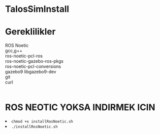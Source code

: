 # TalosSimInstall

# Gereklilikler
ROS Noetic<br>
gcc,g++<br>
ros-noetic-pcl-ros<br> 
ros-noetic-gazebo-ros-pkgs<br>
ros-noetic-pcl-conversions<br>
gazebo9 libgazebo9-dev<br>
git <br>
curl<br>
<br>

# ROS NEOTIC YOKSA INDIRMEK ICIN<br>

<li><code>chmod +x installRosNoetic.sh</code></li>
<li><code>./installRosNoetic.sh</code></li>


